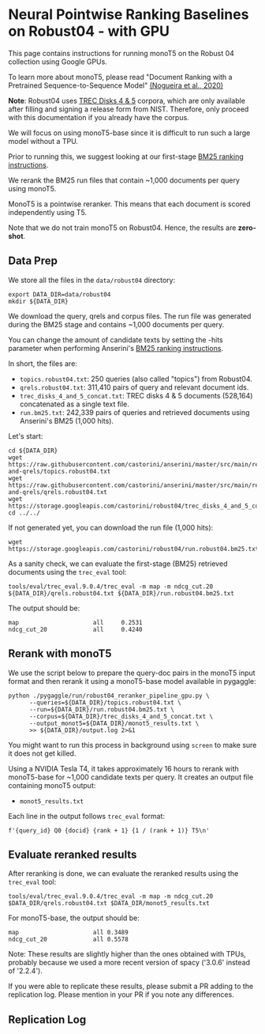 # Neural Pointwise Ranking Baselines on Robust04 - with GPU

This page contains instructions for running monoT5 on the Robust 04 collection using Google GPUs.

To learn more about monoT5, please read "Document Ranking with a Pretrained Sequence-to-Sequence Model" [(Nogueira et al., 2020)](https://www.aclweb.org/anthology/2020.findings-emnlp.63.pdf)


**Note**: Robust04 uses [TREC Disks 4 & 5](https://trec.nist.gov/data/cd45/index.html) corpora, which are only available after filling and signing a release form from NIST. Therefore, only proceed with this documentation if you already have the corpus.

We will focus on using monoT5-base since it is difficult to run such a large model without a TPU.

Prior to running this, we suggest looking at our first-stage [BM25 ranking instructions](https://github.com/castorini/anserini/blob/master/docs/regressions-robust04.md).

We rerank the BM25 run files that contain ~1,000 documents per query using monoT5.

MonoT5 is a pointwise reranker. This means that each document is scored independently using T5.

Note that we do not train monoT5 on Robust04. Hence, the results are **zero-shot**.


## Data Prep
We store all the files in the `data/robust04` directory:
```
export DATA_DIR=data/robust04
mkdir ${DATA_DIR}
```

We download the query, qrels and corpus files. The run file was generated during the BM25 stage and contains ~1,000 documents per query.

You can change the amount of candidate texts by setting the -hits parameter when performing Anserini's [BM25 ranking instructions](https://github.com/castorini/anserini/blob/master/docs/regressions-robust04.md).

In short, the files are:
- `topics.robust04.txt`: 250 queries (also called "topics") from Robust04.
- `qrels.robust04.txt`: 311,410 pairs of query and relevant document ids.
- `trec_disks_4_and_5_concat.txt`: TREC disks 4 & 5 documents (528,164) concatenated as a single text file.
- `run.bm25.txt`: 242,339 pairs of queries and retrieved documents using Anserini's BM25 (1,000 hits).

Let's start:
```
cd ${DATA_DIR}
wget https://raw.githubusercontent.com/castorini/anserini/master/src/main/resources/topics-and-qrels/topics.robust04.txt
wget https://raw.githubusercontent.com/castorini/anserini/master/src/main/resources/topics-and-qrels/qrels.robust04.txt
wget https://storage.googleapis.com/castorini/robust04/trec_disks_4_and_5_concat.txt
cd ../../
```

If not generated yet, you can download the run file (1,000 hits):
```
wget https://storage.googleapis.com/castorini/robust04/run.robust04.bm25.txt
```

As a sanity check, we can evaluate the first-stage (BM25) retrieved documents using the `trec_eval` tool:
```
tools/eval/trec_eval.9.0.4/trec_eval -m map -m ndcg_cut.20 ${DATA_DIR}/qrels.robust04.txt ${DATA_DIR}/run.robust04.bm25.txt
```

The output should be:
```
map                     all     0.2531
ndcg_cut_20             all     0.4240
```

## Rerank with monoT5
We use the script below to prepare the query-doc pairs in the monoT5 input format and then rerank it using a monoT5-base model available in pygaggle:

```
python ./pygaggle/run/robust04_reranker_pipeline_gpu.py \
      --queries=${DATA_DIR}/topics.robust04.txt \
      --run=${DATA_DIR}/run.robust04.bm25.txt \
      --corpus=${DATA_DIR}/trec_disks_4_and_5_concat.txt \
      --output_monot5=${DATA_DIR}/monot5_results.txt \
      >> ${DATA_DIR}/output.log 2>&1
```
You might want to run this process in background using `screen` to make sure it does not get killed.

Using a NVIDIA Tesla T4, it takes approximately 16 hours to rerank with monoT5-base for ~1,000 candidate texts per query.
It creates an output file containing monoT5 output:

- `monot5_results.txt`

Each line in the output follows `trec_eval` format:
```
f'{query_id} Q0 {docid} {rank + 1} {1 / (rank + 1)} T5\n'
```

## Evaluate reranked results
After reranking is done, we can evaluate the reranked results using the `trec_eval` tool:

```
tools/eval/trec_eval.9.0.4/trec_eval -m map -m ndcg_cut.20 $DATA_DIR/qrels.robust04.txt $DATA_DIR/monot5_results.txt
```

For monoT5-base, the output should be:

```
map                   	all	0.3489
ndcg_cut_20           	all	0.5578
```

Note: These results are slightly higher than the ones obtained with TPUs, probably because we used a more recent version of spacy ('3.0.6' instead of '2.2.4').

If you were able to replicate these results, please submit a PR adding to the replication log.
Please mention in your PR if you note any differences.

## Replication Log
